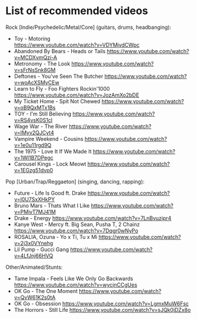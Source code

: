 # List of recommended videos 

Rock [Indie/Psychedelic/Metal/Core] (guitars, drums, headbanging): 
* Toy - Motoring 	
https://www.youtube.com/watch?v=VDYMjvdCWpc 
* Abandoned By Bears - Heads or Tails 
https://www.youtube.com/watch?v=MCDXvmQzi-A 
* Metronomy - The Look 
https://www.youtube.com/watch?v=sFrNsSnk8GM 
* Deftones - You've Seen The Butcher 
https://www.youtube.com/watch?v=woAcXSMyCEw 
* Learn to Fly - Foo Fighters Rockin'1000 
https://www.youtube.com/watch?v=JozAmXo2bDE
* My Ticket Home - Spit Not Chewed 
https://www.youtube.com/watch?v=oB9QxMTx1Bs 
* TOY - I'm Still Believing 
https://www.youtube.com/watch?v=RS4vsK0S1cI 
* Wage War - The River
https://www.youtube.com/watch?v=IMyv2QJCyt4 
* Vampire Weekend - Cousins 
https://www.youtube.com/watch?v=1e0u11rgd9Q 
* The 1975 - Love It If We Made It 
https://www.youtube.com/watch?v=1Wl1B7DPegc 
* Carousel Kings - Lock Meowt
https://www.youtube.com/watch?v=1EGzg51dvp0 


Pop [Urban/Trap/Reggaeton] (singing, dancing, rapping): 
* Future - Life Is Good ft. Drake
https://www.youtube.com/watch?v=l0U7SxXHkPY 
* Bruno Mars - Thats What I Like 
https://www.youtube.com/watch?v=PMivT7MJ41M 
* Drake - Energy 
https://www.youtube.com/watch?v=7LnBvuzjpr4 
* Kanye West - Mercy ft. Big Sean, Pusha T, 2 Chainz 
https://www.youtube.com/watch?v=7Dqgr0wNyPo 
* ROSALIA, Ozuna - Yo x Ti, Tu x Mi 
https://www.youtube.com/watch?v=2j3x0VYnehg 
* Lil Pump - Gucci Gang 
https://www.youtube.com/watch?v=4LfJnj66HVQ 


Other/Animated/Stunts: 
* Tame Impala - Feels Like We Only Go Backwards 
https://www.youtube.com/watch?v=wycjnCCgUes 
* OK Go - The One Moment 
https://www.youtube.com/watch?v=QvW61K2s0tA 
* OK Go - Obsession 
https://www.youtube.com/watch?v=LgmxMuW6Fsc
* The Horrors - Still Life 
https://www.youtube.com/watch?v=sJQk0jDZx8o 
